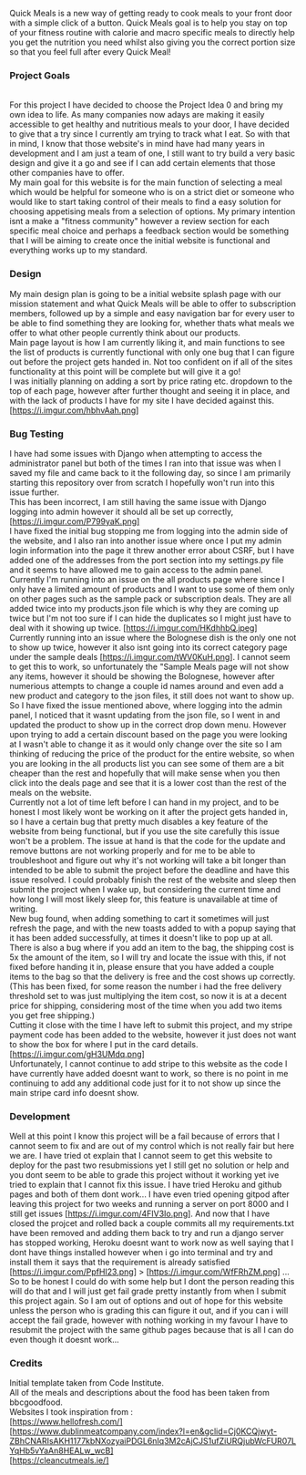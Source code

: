 Quick Meals is a new way of getting ready to cook meals to your front door with a simple click of a button. Quick Meals goal is to help you stay on top of your fitness routine with calorie and macro specific meals to directly help you get the nutrition you need whilst also giving you the correct portion size so that you feel full after every Quick Meal!


### Project Goals
<br>
For this project I have decided to choose the Project Idea 0 and bring my own idea to life. As many companies now adays are making it easily accessible to get healthy and nutritious meals to your door, I have decided to give that a try since I currently am trying to track what I eat. So with that in mind, I know that those website's in mind have had many years in development and I am just a team of one, I still want to try build a very basic design and give it a go and see if I can add certain elements that those other companies have to offer.
<br>
My main goal for this website is for the main function of selecting a meal which would be helpful for someone who is on a strict diet or someone who would like to start taking control of their meals to find a easy solution for choosing appetising meals from a selection of options. My primary intention isnt a make a "fitness community" however a review section for each specific meal choice and perhaps a feedback section would be something that I will be aiming to create once the initial website is functional and everything works up to my standard.

### Design
My main design plan is going to be a initial website splash page with our mission statement and what Quick Meals will be able to offer to subscription members, followed up by a simple and easy navigation bar for every user to be able to find something they are looking for, whether thats what meals we offer to what other people currently think about our products. <br>
Main page layout is how I am currently liking it, and main functions to see the list of products is currently functional with only one bug that I can figure out before the project gets handed in. Not too confident on if all of the sites functionality at this point will be complete but will give it a go! <br>
I was initially planning on adding a sort by price rating etc. dropdown to the top of each page, however after further thought and seeing it in place, and with the lack of products I have for my site I have decided against this. [https://i.imgur.com/hbhvAah.png] <br>



### Bug Testing
I have had some issues with Django when attempting to access the administrator panel but both of the times I ran into that issue was when I saved my file and came back to it the following day, so since I am primarily starting this repository over from scratch I hopefully won't run into this issue further. <br>
This has been incorrect, I am still having the same issue with Django logging into admin however it should all be set up correctly, [https://i.imgur.com/P799yaK.png] <br>
I have fixed the initial bug stopping me from logging into the admin side of the website, and I also ran into another issue where once I put my admin login information into the page it threw another error about CSRF, but I have added one of the addresses from the port section into my settings.py file and it seems to have allowed me to gain access to the admin panel. <br>
Currently I'm running into an issue on the all products page where since I only have a limited amount of products and I want to use some of them only on other pages such as the sample pack or subscription deals. They are all added twice into my products.json file which is why they are coming up twice but I'm not too sure if I can hide the duplicates so I might just have to deal with it showing up twice. [https://i.imgur.com/HKdhhbQ.jpeg] <br>
Currently running into an issue where the Bolognese dish is the only one not to show up twice, however it also isnt going into its correct category page under the sample deals [https://i.imgur.com/tWV0KuH.png]. I cannot seem to get this to work, so unfortunately the "Sample Meals page will not show any items, however it should be showing the Bolognese, however after numerious attempts to change a couple id names around and even add a new product and category to the json files, it still does not want to show up. <br>
So I have fixed the issue mentioned above, where logging into the admin panel, I noticed that it wasnt updating from the json file, so I went in and updated the product to show up in the correct drop down menu. However upon trying to add a certain discount based on the page you were looking at I wasn't able to change it as it would only change over the site so I am thinking of reducing the price of the product for the entire website, so when you are looking in the all products list you can see some of them are a bit cheaper than the rest and hopefully that will make sense when you then click into the deals page and see that it is a lower cost than the rest of the meals on the website. <br>
Currently not a lot of time left before I can hand in my project, and to be honest I most likely wont be working on it after the project gets handed in, so I have a certain bug that pretty much disables a key feature of the website from being functional, but if you use the site carefully this issue won't be a problem. The issue at hand is that the code for the update and remove buttons are not working properly and for me to be able to troubleshoot and figure out why it's not working will take a bit longer than intended to be able to submit the project before the deadline and have this issue resolved. I could probably finish the rest of the website and sleep then submit the project when I wake up, but considering the current time and how long I will most likely sleep for, this feature is unavailable at time of writing. <br>
New bug found, when adding something to cart it sometimes will just refresh the page, and with the new toasts added to with a popup saying that it has been added successfully, at times it doesn't like to pop up at all. <br>
There is also a bug where if you add an item to the bag, the shipping cost is 5x the amount of the item, so I will try and locate the issue with this, if not fixed before handing it in, please ensure that you have added a couple items to the bag so that the delivery is free and the cost shows up correctly. (This has been fixed, for some reason the number i had the free delivery threshold set to was just multiplying the item cost, so now it is at a decent price for shipping, considering most of the time when you add two items you get free shipping.)<br>
Cutting it close with the time I have left to submit this project, and my stripe payment code has been added to the website, however it just does not want to show the box for where I put in the card details. [https://i.imgur.com/gH3UMdq.png] <br>
Unfortunately, I cannot continue to add stripe to this website as the code I have currently have added doesnt want to work, so there is no point in me continuing to add any additional code just for it to not show up since the main stripe card info doesnt show. <br>





### Development
Well at this point I know this project will be a fail because of errors that I cannot seem to fix and are out of my control which is not really fair but here we are.
I have tried ot explain that I cannot seem to get this website to deploy for the past two resubmissions yet I still get no solution or help and you dont seem to be able to grade this project without it working yet ive tried to explain that I cannot fix this issue. I have tried Heroku and github pages and both of them dont work...
I have even tried opening gitpod after leaving this project for two weeks and running a server on port 8000 and I still get issues [https://i.imgur.com/4FIV3Io.png].
And now that I have closed the projcet and rolled back a couple commits all my requirements.txt have been removed and adding them back to try and run a django server has stopped working, Heroku doesnt want to work now as well saying that I dont have things installed however when i go into terminal and try and install them it says that the requirement is already satisfied [https://i.imgur.com/PpfHI23.png] > [https://i.imgur.com/WfFRhZM.png] ... So to be honest I could do with some help but I dont the person reading this will do that and I will just get fail grade pretty instantly from when I submit this project again.
So I am out of options and out of hope for this website unless the person who is grading this can figure it out, and if you can i will accept the fail grade, however with nothing working in my favour I have to resubmit the project with the same github pages because that is all I can do even though it doesnt work...


### Credits
Initial template taken from Code Institute. <br>
All of the meals and descriptions about the food has been taken from bbcgoodfood. <br>
Websites I took inspiration from : <br>
[https://www.hellofresh.com/] <br>
[https://www.dublinmeatcompany.com/index?l=en&gclid=Cj0KCQjwyt-ZBhCNARIsAKH1177kbNXozyaiPDGL6nIq3M2cAjCJS1ufZiURQjubWcFUR07LYqHb5vYaAn8HEALw_wcB] <br>
[https://cleancutmeals.ie/]<br>
